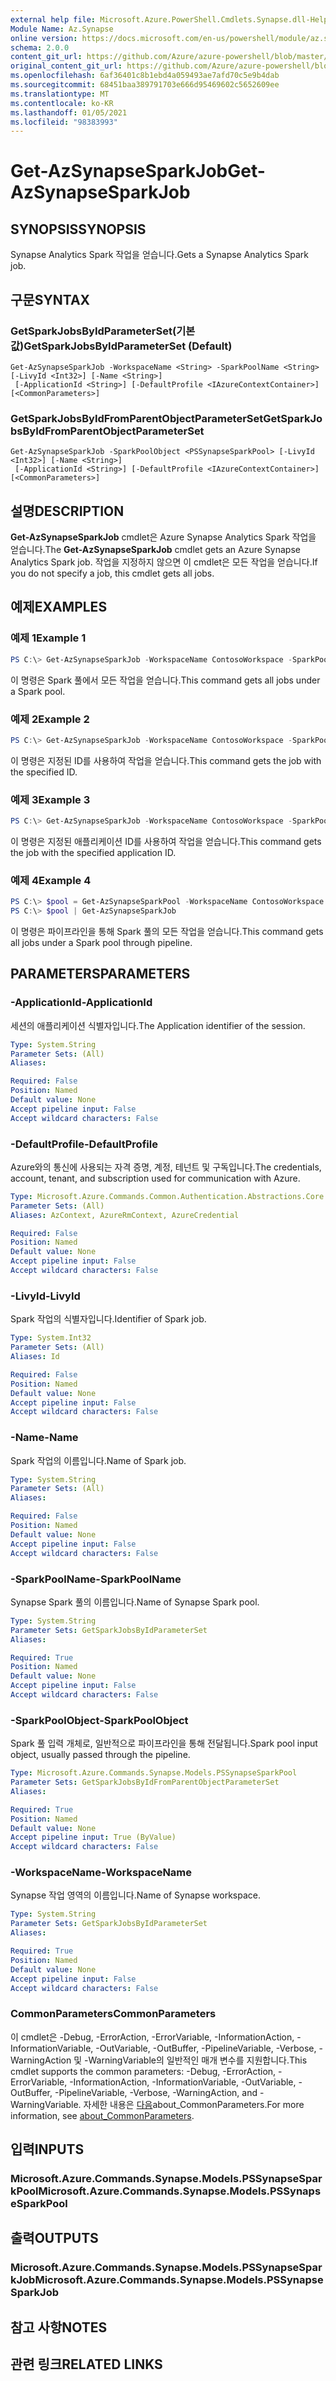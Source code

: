 ```yaml
---
external help file: Microsoft.Azure.PowerShell.Cmdlets.Synapse.dll-Help.xml
Module Name: Az.Synapse
online version: https://docs.microsoft.com/en-us/powershell/module/az.synapse/get-azsynapsesparkjob
schema: 2.0.0
content_git_url: https://github.com/Azure/azure-powershell/blob/master/src/Synapse/Synapse/help/Get-AzSynapseSparkJob.md
original_content_git_url: https://github.com/Azure/azure-powershell/blob/master/src/Synapse/Synapse/help/Get-AzSynapseSparkJob.md
ms.openlocfilehash: 6af36401c8b1ebd4a059493ae7afd70c5e9b4dab
ms.sourcegitcommit: 68451baa389791703e666d95469602c5652609ee
ms.translationtype: MT
ms.contentlocale: ko-KR
ms.lasthandoff: 01/05/2021
ms.locfileid: "98383993"
---
```

# <span data-ttu-id="886bb-101">Get-AzSynapseSparkJob</span><span class="sxs-lookup"><span data-stu-id="886bb-101">Get-AzSynapseSparkJob</span></span>

## <span data-ttu-id="886bb-102">SYNOPSIS</span><span class="sxs-lookup"><span data-stu-id="886bb-102">SYNOPSIS</span></span>
<span data-ttu-id="886bb-103">Synapse Analytics Spark 작업을 얻습니다.</span><span class="sxs-lookup"><span data-stu-id="886bb-103">Gets a Synapse Analytics Spark job.</span></span>

## <span data-ttu-id="886bb-104">구문</span><span class="sxs-lookup"><span data-stu-id="886bb-104">SYNTAX</span></span>

### <span data-ttu-id="886bb-105">GetSparkJobsByIdParameterSet(기본값)</span><span class="sxs-lookup"><span data-stu-id="886bb-105">GetSparkJobsByIdParameterSet (Default)</span></span>
```
Get-AzSynapseSparkJob -WorkspaceName <String> -SparkPoolName <String> [-LivyId <Int32>] [-Name <String>]
 [-ApplicationId <String>] [-DefaultProfile <IAzureContextContainer>] [<CommonParameters>]
```

### <span data-ttu-id="886bb-106">GetSparkJobsByIdFromParentObjectParameterSet</span><span class="sxs-lookup"><span data-stu-id="886bb-106">GetSparkJobsByIdFromParentObjectParameterSet</span></span>
```
Get-AzSynapseSparkJob -SparkPoolObject <PSSynapseSparkPool> [-LivyId <Int32>] [-Name <String>]
 [-ApplicationId <String>] [-DefaultProfile <IAzureContextContainer>] [<CommonParameters>]
```

## <span data-ttu-id="886bb-107">설명</span><span class="sxs-lookup"><span data-stu-id="886bb-107">DESCRIPTION</span></span>
<span data-ttu-id="886bb-108">**Get-AzSynapseSparkJob** cmdlet은 Azure Synapse Analytics Spark 작업을 얻습니다.</span><span class="sxs-lookup"><span data-stu-id="886bb-108">The **Get-AzSynapseSparkJob** cmdlet gets an Azure Synapse Analytics Spark job.</span></span>
<span data-ttu-id="886bb-109">작업을 지정하지 않으면 이 cmdlet은 모든 작업을 얻습니다.</span><span class="sxs-lookup"><span data-stu-id="886bb-109">If you do not specify a job, this cmdlet gets all jobs.</span></span>

## <span data-ttu-id="886bb-110">예제</span><span class="sxs-lookup"><span data-stu-id="886bb-110">EXAMPLES</span></span>

### <span data-ttu-id="886bb-111">예제 1</span><span class="sxs-lookup"><span data-stu-id="886bb-111">Example 1</span></span>
```powershell
PS C:\> Get-AzSynapseSparkJob -WorkspaceName ContosoWorkspace -SparkPoolName ContosoSparkPool
```

<span data-ttu-id="886bb-112">이 명령은 Spark 풀에서 모든 작업을 얻습니다.</span><span class="sxs-lookup"><span data-stu-id="886bb-112">This command gets all jobs under a Spark pool.</span></span>

### <span data-ttu-id="886bb-113">예제 2</span><span class="sxs-lookup"><span data-stu-id="886bb-113">Example 2</span></span>
```powershell
PS C:\> Get-AzSynapseSparkJob -WorkspaceName ContosoWorkspace -SparkPoolName ContosoSparkPool -LivyId 119
```

<span data-ttu-id="886bb-114">이 명령은 지정된 ID를 사용하여 작업을 얻습니다.</span><span class="sxs-lookup"><span data-stu-id="886bb-114">This command gets the job with the specified ID.</span></span>

### <span data-ttu-id="886bb-115">예제 3</span><span class="sxs-lookup"><span data-stu-id="886bb-115">Example 3</span></span>
```powershell
PS C:\> Get-AzSynapseSparkJob -WorkspaceName ContosoWorkspace -SparkPoolName ContosoSparkPool -ApplicationId application_1585023543211_0004
```

<span data-ttu-id="886bb-116">이 명령은 지정된 애플리케이션 ID를 사용하여 작업을 얻습니다.</span><span class="sxs-lookup"><span data-stu-id="886bb-116">This command gets the job with the specified application ID.</span></span>

### <span data-ttu-id="886bb-117">예제 4</span><span class="sxs-lookup"><span data-stu-id="886bb-117">Example 4</span></span>
```powershell
PS C:\> $pool = Get-AzSynapseSparkPool -WorkspaceName ContosoWorkspace -SparkPoolName ContosoSparkPool
PS C:\> $pool | Get-AzSynapseSparkJob
```

<span data-ttu-id="886bb-118">이 명령은 파이프라인을 통해 Spark 풀의 모든 작업을 얻습니다.</span><span class="sxs-lookup"><span data-stu-id="886bb-118">This command gets all jobs under a Spark pool through pipeline.</span></span>

## <span data-ttu-id="886bb-119">PARAMETERS</span><span class="sxs-lookup"><span data-stu-id="886bb-119">PARAMETERS</span></span>

### <span data-ttu-id="886bb-120">-ApplicationId</span><span class="sxs-lookup"><span data-stu-id="886bb-120">-ApplicationId</span></span>
<span data-ttu-id="886bb-121">세션의 애플리케이션 식별자입니다.</span><span class="sxs-lookup"><span data-stu-id="886bb-121">The Application identifier of the session.</span></span>

```yaml
Type: System.String
Parameter Sets: (All)
Aliases:

Required: False
Position: Named
Default value: None
Accept pipeline input: False
Accept wildcard characters: False
```

### <span data-ttu-id="886bb-122">-DefaultProfile</span><span class="sxs-lookup"><span data-stu-id="886bb-122">-DefaultProfile</span></span>
<span data-ttu-id="886bb-123">Azure와의 통신에 사용되는 자격 증명, 계정, 테넌트 및 구독입니다.</span><span class="sxs-lookup"><span data-stu-id="886bb-123">The credentials, account, tenant, and subscription used for communication with Azure.</span></span>

```yaml
Type: Microsoft.Azure.Commands.Common.Authentication.Abstractions.Core.IAzureContextContainer
Parameter Sets: (All)
Aliases: AzContext, AzureRmContext, AzureCredential

Required: False
Position: Named
Default value: None
Accept pipeline input: False
Accept wildcard characters: False
```

### <span data-ttu-id="886bb-124">-LivyId</span><span class="sxs-lookup"><span data-stu-id="886bb-124">-LivyId</span></span>
<span data-ttu-id="886bb-125">Spark 작업의 식별자입니다.</span><span class="sxs-lookup"><span data-stu-id="886bb-125">Identifier of Spark job.</span></span>

```yaml
Type: System.Int32
Parameter Sets: (All)
Aliases: Id

Required: False
Position: Named
Default value: None
Accept pipeline input: False
Accept wildcard characters: False
```

### <span data-ttu-id="886bb-126">-Name</span><span class="sxs-lookup"><span data-stu-id="886bb-126">-Name</span></span>
<span data-ttu-id="886bb-127">Spark 작업의 이름입니다.</span><span class="sxs-lookup"><span data-stu-id="886bb-127">Name of Spark job.</span></span>

```yaml
Type: System.String
Parameter Sets: (All)
Aliases:

Required: False
Position: Named
Default value: None
Accept pipeline input: False
Accept wildcard characters: False
```

### <span data-ttu-id="886bb-128">-SparkPoolName</span><span class="sxs-lookup"><span data-stu-id="886bb-128">-SparkPoolName</span></span>
<span data-ttu-id="886bb-129">Synapse Spark 풀의 이름입니다.</span><span class="sxs-lookup"><span data-stu-id="886bb-129">Name of Synapse Spark pool.</span></span>

```yaml
Type: System.String
Parameter Sets: GetSparkJobsByIdParameterSet
Aliases:

Required: True
Position: Named
Default value: None
Accept pipeline input: False
Accept wildcard characters: False
```

### <span data-ttu-id="886bb-130">-SparkPoolObject</span><span class="sxs-lookup"><span data-stu-id="886bb-130">-SparkPoolObject</span></span>
<span data-ttu-id="886bb-131">Spark 풀 입력 개체로, 일반적으로 파이프라인을 통해 전달됩니다.</span><span class="sxs-lookup"><span data-stu-id="886bb-131">Spark pool input object, usually passed through the pipeline.</span></span>

```yaml
Type: Microsoft.Azure.Commands.Synapse.Models.PSSynapseSparkPool
Parameter Sets: GetSparkJobsByIdFromParentObjectParameterSet
Aliases:

Required: True
Position: Named
Default value: None
Accept pipeline input: True (ByValue)
Accept wildcard characters: False
```

### <span data-ttu-id="886bb-132">-WorkspaceName</span><span class="sxs-lookup"><span data-stu-id="886bb-132">-WorkspaceName</span></span>
<span data-ttu-id="886bb-133">Synapse 작업 영역의 이름입니다.</span><span class="sxs-lookup"><span data-stu-id="886bb-133">Name of Synapse workspace.</span></span>

```yaml
Type: System.String
Parameter Sets: GetSparkJobsByIdParameterSet
Aliases:

Required: True
Position: Named
Default value: None
Accept pipeline input: False
Accept wildcard characters: False
```

### <span data-ttu-id="886bb-134">CommonParameters</span><span class="sxs-lookup"><span data-stu-id="886bb-134">CommonParameters</span></span>
<span data-ttu-id="886bb-135">이 cmdlet은 -Debug, -ErrorAction, -ErrorVariable, -InformationAction, -InformationVariable, -OutVariable, -OutBuffer, -PipelineVariable, -Verbose, -WarningAction 및 -WarningVariable의 일반적인 매개 변수를 지원합니다.</span><span class="sxs-lookup"><span data-stu-id="886bb-135">This cmdlet supports the common parameters: -Debug, -ErrorAction, -ErrorVariable, -InformationAction, -InformationVariable, -OutVariable, -OutBuffer, -PipelineVariable, -Verbose, -WarningAction, and -WarningVariable.</span></span> <span data-ttu-id="886bb-136">자세한 내용은 [다음](http://go.microsoft.com/fwlink/?LinkID=113216)about_CommonParameters.</span><span class="sxs-lookup"><span data-stu-id="886bb-136">For more information, see [about_CommonParameters](http://go.microsoft.com/fwlink/?LinkID=113216).</span></span>

## <span data-ttu-id="886bb-137">입력</span><span class="sxs-lookup"><span data-stu-id="886bb-137">INPUTS</span></span>

### <span data-ttu-id="886bb-138">Microsoft.Azure.Commands.Synapse.Models.PSSynapseSparkPool</span><span class="sxs-lookup"><span data-stu-id="886bb-138">Microsoft.Azure.Commands.Synapse.Models.PSSynapseSparkPool</span></span>

## <span data-ttu-id="886bb-139">출력</span><span class="sxs-lookup"><span data-stu-id="886bb-139">OUTPUTS</span></span>

### <span data-ttu-id="886bb-140">Microsoft.Azure.Commands.Synapse.Models.PSSynapseSparkJob</span><span class="sxs-lookup"><span data-stu-id="886bb-140">Microsoft.Azure.Commands.Synapse.Models.PSSynapseSparkJob</span></span>

## <span data-ttu-id="886bb-141">참고 사항</span><span class="sxs-lookup"><span data-stu-id="886bb-141">NOTES</span></span>

## <span data-ttu-id="886bb-142">관련 링크</span><span class="sxs-lookup"><span data-stu-id="886bb-142">RELATED LINKS</span></span>
